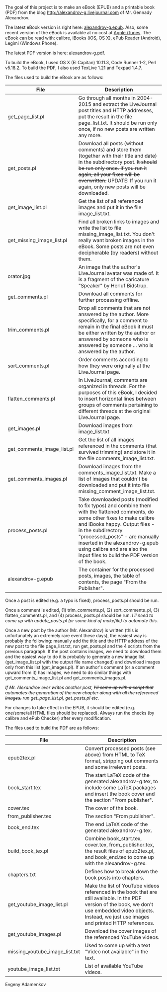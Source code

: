 The goal of this project is to make an eBook (EPUB) and a printable book (PDF) from the blog http://alexandrov-g.livejournal.com of Mr. Gennady Alexandrov.

The latest eBook version is right here: [alexandrov-g.epub](https://github.com/adamenkov/lj2ebook/blob/master/alexandrov-g.epub?raw=true).  Also, some recent version of the eBook is available at no cost at [Apple iTunes](https://itunes.apple.com/us/book/imperia.-vlast-.-igra./id1069426062?ls=1&mt=11).  The eBook can be read with: calibre, iBooks (iOS, OS X), ePub Reader (Android), Legimi (Windows Phone).

The latest PDF version is here: [alexandrov-g.pdf](https://github.com/adamenkov/lj2ebook/blob/master/alexandrov-g.pdf?raw=true).

To build the eBook, I used OS X (El Capitan) 10.11.3, Code Runner 1-2, Perl v5.18.2.  To build the PDF, I also used TexLive 1.21 and Texpad 1.4.7.

The files used to build the eBook are as follows:

File | Description
-----|------------
get_page_list.pl | Go through all months in 2004-2015 and extract the LiveJournal post titles and HTTP addresses, put the result in the file page_list.txt.  It should be run only once, if no new posts are written any more.
get_posts.pl | Download all posts (without comments) and store them (together with their title and date) in the subdirectory post.  ~~It should be run only once.  If you run it again, all your fixes will be overwritten.~~  UPDATE: If you run it again, only new posts will be downloaded.
get_image_list.pl | Get the list of all referenced images and put it in the file image_list.txt.
get_missing_image_list.pl | Find all broken links to images and write the list to file missing_image_list.txt.  You don't really want broken images in the eBook.  Some posts are not even decipherable (by readers) without them.
orator.jpg | An image that the author's LiveJournal avatar was made of.  It is a fragment of the caricature "Speaker" by Herluf Bidstrup.
get_comments.pl | Download all comments for further processing offline.
trim_comments.pl | Drop all comments that are not answered by the author.  More specifically, for a comment to remain in the final eBook it must be either written by the author or answered by someone who is answered by someone ... who is answered by the author.
sort_comments.pl | Order comments according to how they were originally at the LiveJournal page.
flatten_comments.pl | In LiveJournal, comments are organized in threads.  For the purposes of this eBook, I decided to insert horizontal lines between groups of comments pertaining to different threads at the original LiveJournal page.
get_images.pl | Download images from image_list.txt
get_comments_image_list.pl | Get the list of all images referenced in the comments (that survived trimming) and store it in the file comments_image_list.txt.
get_comments_images.pl | Download images from the comments_image_list.txt.  Make a list of images that couldn't be downloaded and put it into file missing_comment_image_list.txt.
process_posts.pl | Take downloaded posts (modified to fix typos) and combine them with the flattened comments, do some other fixes to make calibre and iBooks happy.  Output files - in the subdirectory "processed_posts" - are manually inserted in the alexandrov-g.epub using calibre and are also the input files to build the PDF version of the book.
alexandrov-g.epub | The container for the processed posts, images, the table of contents, the page "From the Publisher".

Once a post is edited (e.g. a typo is fixed), process_posts.pl should be run.

Once a comment is edited, (1) trim_comments.pl, (2) sort_comments_pl, (3) flatten_comments.pl, and (4) process_posts.pl should be run.  _I'll need to come up with update_posts.pl (or some kind of makefile) to automate this._

Once a new post by the author (Mr. Alexandrov) is written (this is unfortunately an extremely rare event these days), the easiest way is probably the following: manually add the title and the HTTP address of the new post to the file page_list.txt, run get_posts.pl and the 4 scripts from the previous paragraph.  If the post contains images, we need to download them and the easiest way to do it is probably to generate a new image list (get_image_list.pl with the output file name changed) and download images only from this list (get_images.pl).  If an author's comment (or a comment upward from it) has images, we need to do similar things with get_comments_image_list.pl and get_comments_images.pl.

_If Mr. Alexandrov ever writes another post, ~~I'll come up with a script that automates the generation of the new chapter along with all the referenced images.~~ run get_page_list.pl, get_posts.pl etc._

For changes to take effect in the EPUB, it should be edited (e.g. one/some/all HTML files should be replaced).  Always run the checks (by calibre and ePub Checker) after every modification.

The files used to build the PDF are as follows:

File | Description
-----|------------
epub2tex.pl | Convert processed posts (see above) from HTML to TeX format, stripping out comments and some irrelevant posts.
book_start.tex | The start LaTeX code of the generated alexandrov-g.tex, to include some LaTeX packages and insert the book cover and the section "From publisher".
cover.tex | The cover of the book.
from_publisher.tex | The section "From publisher".
book_end.tex | The end LaTeX code of the generated alexandrov-g.tex.
build_book_tex.pl | Combine book_start.tex, cover.tex, from_publisher.tex, the result files of epub2tex.pl, and book_end.tex to come up with the alexandrov-g.tex.
chapters.txt | Defines how to break down the book posts into chapters.
get_youtube_image_list.pl | Make the list of YouTube videos referenced in the book that are still available.  In the PDF version of the book, we don't use embedded video objects.  Instead, we just use images and printed HTTP references.
get_youtube_images.pl | Download the cover images of the referenced YouTube videos.
missing_youtube_image_list.txt | Used to come up with a text "Video not available" in the text.
youtube_image_list.txt | List of available YouTube videos.

Evgeny Adamenkov
